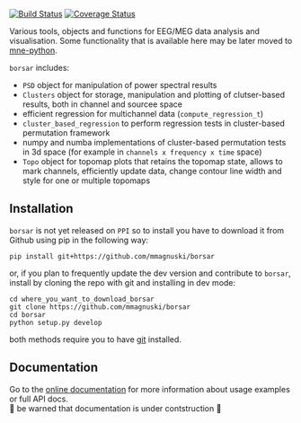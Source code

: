 [![Build Status](https://travis-ci.org/mmagnuski/borsar.svg?branch=master)](https://travis-ci.org/mmagnuski/borsar)
[![Coverage Status](https://codecov.io/gh/mmagnuski/borsar/branch/master/graph/badge.svg)](https://codecov.io/gh/mmagnuski/borsar)   

Various tools, objects and functions for EEG/MEG data analysis and visualisation. Some functionality that is available here may
be later moved to [mne-python](https://martinos.org/mne/dev/index.html).

`borsar` includes:
* `PSD` object for manipulation of power spectral results
* `Clusters` object for storage, manipulation and plotting of clutser-based results, both in channel and sourcee space
* efficient regression for multichannel data (`compute_regression_t`)
* `cluster_based_regression` to perform regression tests in cluster-based permutation framework
* numpy and numba implementations of cluster-based permutation tests in 3d space (for example in `channels x frequency x time` space)
* `Topo` object for topomap plots that retains the topomap state, allows to mark channels, efficiently update data, change contour line width and style for one or multiple topomaps


## Installation
`borsar` is not yet released on `PPI` so to install you have to download it from Github using pip in the following way:
```
pip install git+https://github.com/mmagnuski/borsar
```
or, if you plan to frequently update the dev version and contribute to `borsar`, install by cloning the repo with
git and installing in dev mode:
```
cd where_you_want_to_download_borsar
git clone https://github.com/mmagnuski/borsar
cd borsar
python setup.py develop
```
both methods require you to have [git](https://git-scm.com/) installed.

## Documentation
Go to the [online documentation](https://mmagnuski.github.io/borsar.github.io/index.html) for more information about usage examples or full API docs.  
:construction: be warned that documentation is under contstruction :construction:
